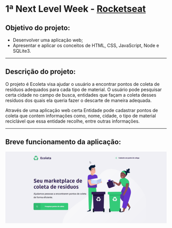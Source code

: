 # 1ª Next Level Week - [Rocketseat](https://rocketseat.com.br/)


## Objetivo do projeto:
- Desenvolver uma aplicação web;
- Apresentar e aplicar os conceitos de HTML, CSS, JavaScript, Node e SQLite3.

---
## Descrição do projeto:

O projeto é Ecoleta visa ajudar o usuário a encontrar pontos de coleta de resíduos adequados para cada tipo de material. O usuário pode pesquisar certa cidade no campo de busca, entidades que
façam a coleta desses resíduos dos quais ela queria fazer o 
descarte de maneira adequada.

Através de uma aplicação web certa Entidade pode cadastrar pontos de coleta que contem informações como, nome, cidade, o tipo de
material reciclável que essa entidade recolhe, entre outras informações.

---
## Breve funcionamento da aplicação:

<img src="ecoleta.gif">
